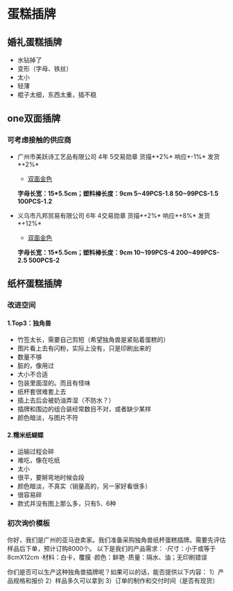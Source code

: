 # 蛋糕插牌
## 婚礼蛋糕插牌
- 水钻掉了
- 变形（字母、铁丝）
- 太小
- 轻薄
- 棍子太细，东西太重，插不稳

## one双面插牌

### 可考虑接触的供应商

- 广州市美跃诗工艺品有限公司 4年 5交易勋章 货描*+2%* 响应*-1%* 发货*+2%*

  - [双面金色](https://detail.1688.com/offer/537534814395.html?spm=b26110380.sw1688.mof001.92.5a083450sNUKeZ)

  **字母长宽：15*5.5cm；塑料棒长度：9cm 5~49PCS-1.8 50~99PCS-1.5  100PCS-1.2**
  
- 义乌市凡邦贸易有限公司 6年 4交易勋章 货描*+2%* 响应*+8%* 发货*+12%*

  - [双面金色](https://detail.1688.com/offer/575307732372.html?spm=b26110380.sw1688.mof001.1.1ca63041lgtxSH)

  **字母长宽：15*5.5cm；塑料棒长度：9cm 10~199PCS-4 200~499PCS-2.5  500PCS-2**


## 纸杯蛋糕插牌

### 改进空间
#### 1.Top3：独角兽
- 竹签太长，需要自己剪短（希望独角兽是紧贴着蛋糕的）
- 图片看上去有闪粉，实际上没有，只是印刷出来的
- 数量不够
- 脏的，像用过
- 大小不合适
- 包装里面湿的。而且有怪味
- 纸杯套很难套上去
- 插上去后会被奶油弄湿（不防水？）
- 插牌和围边的组合装经常数目不对，或者缺少某样
- 颜色暗淡，与图片不符

#### 2.糯米纸蝴蝶
- 运输过程会碎
- 难吃，像在吃纸
- 太小
- 很平，要掰弯地时候会段
- 颜色暗淡，不真实（销量高的，另一家好看很多）
- 很容易碎
- 款式并没有图上那么多，只有5、6种

### 初次询价模板
你好，我们是广州的亚马逊卖家。我们准备采购独角兽纸杯蛋糕插牌。需要先评估样品后下单，预计订购8000个。
以下是我们的产品需求：
·尺寸：小于或等于8cmX12cm
·材料：白卡，覆膜
·颜色：鲜艳
·质量：隔水、油；无印刷错误

你们是否可以生产这种独角兽插牌呢？如果可以的话，能否提供以下内容：
1）产品规格和报价
2）样品多久可以拿到
3）订单的制作和交付时间（是否有现货）


